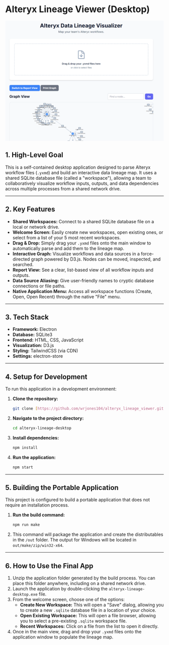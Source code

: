 # Alteryx Lineage Viewer (Desktop)

![Application Screenshot](app-graph.png)

## 1. High-Level Goal

This is a self-contained desktop application designed to parse Alteryx workflow files (`.yxmd`) and build an interactive data lineage map. It uses a shared SQLite database file (called a "workspace"), allowing a team to collaboratively visualize workflow inputs, outputs, and data dependencies across multiple processes from a shared network drive.

---

## 2. Key Features

* **Shared Workspaces:** Connect to a shared SQLite database file on a local or network drive.
* **Welcome Screen:** Easily create new workspaces, open existing ones, or select from a list of your 5 most recent workspaces.
* **Drag & Drop:** Simply drag your `.yxmd` files onto the main window to automatically parse and add them to the lineage map.
* **Interactive Graph:** Visualize workflows and data sources in a force-directed graph powered by D3.js. Nodes can be moved, inspected, and searched.
* **Report View:** See a clear, list-based view of all workflow inputs and outputs.
* **Data Source Aliasing:** Give user-friendly names to cryptic database connections or file paths.
* **Native Application Menu:** Access all workspace functions (Create, Open, Open Recent) through the native "File" menu.

---

## 3. Tech Stack

* **Framework:** Electron
* **Database:** SQLite3
* **Frontend:** HTML, CSS, JavaScript
* **Visualization:** D3.js
* **Styling:** TailwindCSS (via CDN)
* **Settings:** electron-store

---

## 4. Setup for Development

To run this application in a development environment:

1.  **Clone the repository:**
    ```sh
    git clone [https://github.com/wrjones104/alteryx_lineage_viewer.git](https://github.com/wrjones104/alteryx_lineage_viewer.git)
    ```
2.  **Navigate to the project directory:**
    ```sh
    cd alteryx-lineage-desktop
    ```
3.  **Install dependencies:**
    ```sh
    npm install
    ```
4.  **Run the application:**
    ```sh
    npm start
    ```

---

## 5. Building the Portable Application

This project is configured to build a portable application that does not require an installation process.

1.  **Run the build command:**
    ```sh
    npm run make
    ```
2.  This command will package the application and create the distributables in the `/out` folder. The output for Windows will be located in `out/make/zip/win32-x64`.

---

## 6. How to Use the Final App

1.  Unzip the application folder generated by the build process. You can place this folder anywhere, including on a shared network drive.
2.  Launch the application by double-clicking the `alteryx-lineage-desktop.exe` file.
3.  From the welcome screen, choose one of the options:
    * **Create New Workspace:** This will open a "Save" dialog, allowing you to create a new `.sqlite` database file in a location of your choice.
    * **Open Existing Workspace:** This will open a file browser, allowing you to select a pre-existing `.sqlite` workspace file.
    * **Recent Workspaces:** Click on a file from the list to open it directly.
4.  Once in the main view, drag and drop your `.yxmd` files onto the application window to populate the lineage map.